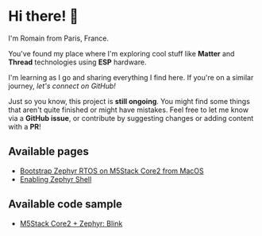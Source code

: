 # Hi there! 👋

I'm Romain from Paris, France.

You've found my place where I'm exploring cool stuff like **Matter** and **Thread** technologies using **ESP** hardware.

I'm learning as I go and sharing everything I find here. If you're on a similar journey, *let's connect on GitHub!*

Just so you know, this project is **still ongoing**. You might find some things that aren't quite finished or might have mistakes. Feel free to let me know via a **GitHub issue**, or contribute by suggesting changes or adding content with a **PR**!

## Available pages

- [Bootstrap Zephyr RTOS on M5Stack Core2 from MacOS](./m5stack-core2-zephyr-101/)
- [Enabling Zephyr Shell](./zephyr-shell/)

## Available code sample

- [M5Stack Core2 + Zephyr: Blink](https://github.com/romaincolombo/esp-matter-thread-discovery/tree/main/code/m5stack_core2_zephyr_blink/)
